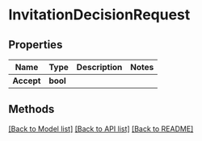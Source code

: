 # InvitationDecisionRequest

## Properties

Name | Type | Description | Notes
------------ | ------------- | ------------- | -------------
**Accept** | **bool** |  | 

## Methods


[[Back to Model list]](../README.md#documentation-for-models) [[Back to API list]](../README.md#documentation-for-api-endpoints) [[Back to README]](../README.md)


